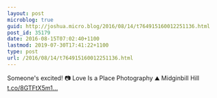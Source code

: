 ```yaml
---
layout: post
microblog: true
guid: http://joshua.micro.blog/2016/08/14/t764915160012251136.html
post_id: 35179
date: 2016-08-15T07:02:40+1100
lastmod: 2019-07-30T17:41:22+1100
type: post
url: /2016/08/14/t764915160012251136.html
---
```

Someone's excited! 📷 Love Is a Place Photography ⛰ Midginbill Hill [t.co/8GTFtX5m1...](https://t.co/8GTFtX5m1E)
